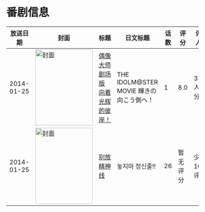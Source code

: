 # 番剧信息

|放送日期|封面|标题|日文标题|话数|评分|评分人数|
|---|---|---|---|---|---|---|
|2014-01-25|<img src="//lain.bgm.tv/pic/cover/c/f8/45/64172_8MujB.jpg" alt="封面" style="width:150px;height:200px;object-fit:cover;">|[偶像大师 剧场版 向着光辉的彼岸！](https://bangumi.tv/subject/64172)|THE IDOLM@STER MOVIE 輝きの向こう側へ！|1|8.0|3349人评分|
|2014-01-25|<img src="//lain.bgm.tv/pic/cover/c/45/ce/174139_E9fS4.jpg" alt="封面" style="width:150px;height:200px;object-fit:cover;">|[别放精神线](https://bangumi.tv/subject/174139)|놓지마 정신줄!!|26|暂无评分|少于10人评分|
